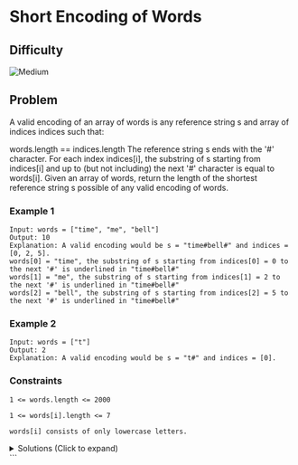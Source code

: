 # Short Encoding of Words

## Difficulty

![Medium](https://img.shields.io/badge/medium-ef6c00?style=for-the-badge&logoColor=white)

## Problem

A valid encoding of an array of words is any reference string s and array of indices indices such that:

words.length == indices.length
The reference string s ends with the '#' character.
For each index indices[i], the substring of s starting from indices[i] and up to (but not including) the next '#' character is equal to words[i].
Given an array of words, return the length of the shortest reference string s possible of any valid encoding of words.

### Example 1

```
Input: words = ["time", "me", "bell"]
Output: 10
Explanation: A valid encoding would be s = "time#bell#" and indices = [0, 2, 5].
words[0] = "time", the substring of s starting from indices[0] = 0 to the next '#' is underlined in "time#bell#"
words[1] = "me", the substring of s starting from indices[1] = 2 to the next '#' is underlined in "time#bell#"
words[2] = "bell", the substring of s starting from indices[2] = 5 to the next '#' is underlined in "time#bell#"
```

### Example 2

```
Input: words = ["t"]
Output: 2
Explanation: A valid encoding would be s = "t#" and indices = [0].
```

### Constraints

`1 <= words.length <= 2000`

`1 <= words[i].length <= 7`

`words[i] consists of only lowercase letters.`

<details>
  <summary>Solutions (Click to expand)</summary>

### Explanation

#### Remove Existing Words and Suffixes From Array

According to the rules of a valid encoding the longest possible encoding we can make is `∑ word.length + 1` where `word` is `words[i]`. These means that the longest string we can make is simply all of the words of `words` combined together with a `#` delimiter

```
words = ["time", "me", "bell"]

"time#me#bell"
```

We can reduce the length of our encoding by removing words that are already included in the encoding which could either

1. Duplicate words

2. Smaller words that are a suffixes of bigger words

For example

```
words = ["time", "time", "me", "bell"]

"time#time#me#bell" -> "time#me#bell"

"me" is a suffix of "time"

"time#me#bell" -> "time#bell"
```

We can remove a duplicate words from the array by converting it into a `Set`. To removes suffix words, we'll need to remove words from `words` that are also suffixes to other words. To do this we'll need to figure out all of the suffixes of the words in `words`.

Every words has a total of `word.length - 1` total suffixes.

For example

```
"time"

suffixes: ["ime" "me" "e"] // if any of these are words in words words, remove them from the set
```

This way we'll be left with a set that has words that are not duplicates and that are not suffixes to bigger words. To get the length we'll simply need to calculate the sum of every word length plus 1 for the `#` delimiter

```
words = ["time", "me", "bell"]

"time#bell"

length = 9
```

Time: `O(∑ word[i] ^ 2)` For every word we need to generate `word.length - 1` different substrings strings.

Space: `O(∑ word[i])` Upper bound for strings stored in the set

#### Trie

Similar to how a Trie can be used to find prefixes are larger words we can use it to find suffixes of larger words by inserting the character into the Trie in reverse order

```
"time" -> "emit"

e -> m -> i -> t -> END
```

This way we can check if a word is a suffix of a larger word by checking if the word is part of a greater word path.

```
"me" -> "em"


e -> m -> i -> t -> END
^    ^                  // here "em" is part of the "emit" word path since "m" is not an ending node
```

For this to work, we'll want to only include words whose last character is an ending or leaf node in the Trie. Every other word whose last character is not a leaf is considered a suffix of a longer word.

Leaf nodes here are nodes without a single child. To implement a TrieNode we will have a class that has a hashmap of child nodes and a depth property that will represent the depth the node in the tree. We can use this to calculate the length of the substring up until the node. To calculate the length of a word we want to include in the encoding, we'll take the depth of an ending node and add one for the delimiter `#`

To build the Trie we will insert the words into our tree to build a tree. We'll also store references of the last TrieNodes for the word inserted in a hashmap to use later.

Once all the words have been inserted we will check the stored ending nodes for leaf node or nodes that do not children. These are endings to word that will be included in our encoding. We'll take the sum of the depths of all the leaf nodes as the length of the small shortest encoding

Time: `O(∑ word[i])`

Space: `O(∑ word[i])`

- [JavaScript](./short-encoding-of-words.js)
- [TypeScript](./short-encoding-of-words.ts)
- [Java](./short-encoding-of-words.java)
- [Go](./short-encoding-of-words.go)

</details>
```
